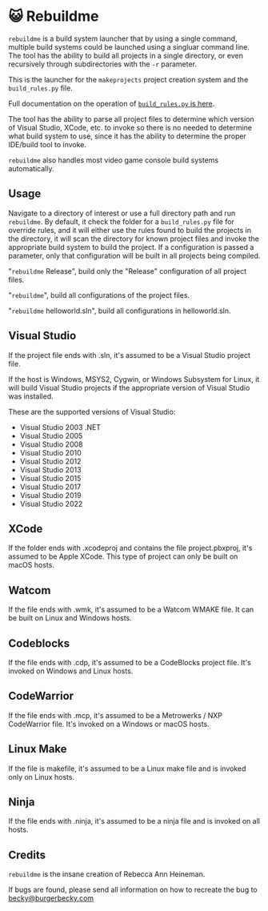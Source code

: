 # 😺 Rebuildme

``rebuildme`` is a build system launcher that by using a single command, multiple build systems could be launched using a singluar command line. The tool has the ability to build all projects in a single directory, or even recursively through subdirectories with the ``-r`` parameter.

This is the launcher for the ``makeprojects`` project creation system and the ``build_rules.py`` file.

Full documentation on the operation of [``build_rules.py`` is here](build_rules_man.md).

The tool has the ability to parse all project files to determine which version of Visual Studio, XCode, etc. to invoke so there is no needed to determine what build system to use, since it has the ability to determine the proper IDE/build tool to invoke.

``rebuildme`` also handles most video game console build systems automatically.

## Usage

Navigate to a directory of interest or use a full directory path and run ``rebuildme``. By default, it check the folder for a ``build_rules.py`` file for override rules, and it will either use the rules found to build the projects in the directory, it will scan the directory for known project files and invoke the appropriate build system to build the project. If a configuration is passed a parameter, only that configuration will be built in all projects being compiled.

"``rebuildme`` Release", build only the "Release" configuration of all project files.

"``rebuildme``", build all configurations of the project files.

"``rebuildme`` helloworld.sln", build all configurations in helloworld.sln.

## Visual Studio

If the project file ends with .sln, it's assumed to be a Visual Studio project file.

If the host is Windows, MSYS2, Cygwin, or Windows Subsystem for Linux, it will build Visual Studio projects if the appropriate version of Visual Studio was installed.

These are the supported versions of Visual Studio:

- Visual Studio 2003 .NET
- Visual Studio 2005
- Visual Studio 2008
- Visual Studio 2010
- Visual Studio 2012
- Visual Studio 2013
- Visual Studio 2015
- Visual Studio 2017
- Visual Studio 2019
- Visual Studio 2022

## XCode

If the folder ends with .xcodeproj and contains the file project.pbxproj, it's assumed to be Apple XCode. This type of project can only be built on macOS hosts.

## Watcom

If the file ends with .wmk, it's assumed to be a Watcom WMAKE file. It can be built on Linux and Windows hosts.

## Codeblocks

If the file ends with .cdp, it's assumed to be a CodeBlocks project file. It's invoked on Windows and Linux hosts.

## CodeWarrior

If the file ends with .mcp, it's assumed to be a Metrowerks / NXP CodeWarrior file. It's invoked on a Windows or macOS hosts.

## Linux Make

If the file is makefile, it's assumed to be a Linux make file and is invoked only on Linux hosts.

## Ninja

If the file ends with .ninja, it's assumed to be a ninja file and is invoked on all hosts.

## Credits

``rebuildme`` is the insane creation of Rebecca Ann Heineman.

If bugs are found, please send all information on how to recreate the bug to [becky@burgerbecky.com](mailto:becky@burgerbecky.com)
